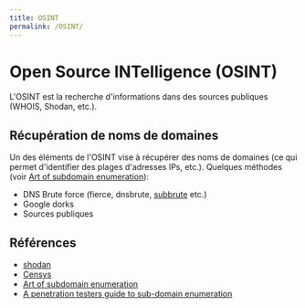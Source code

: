```yaml
---
title: OSINT
permalink: /OSINT/
---
```


# Open Source INTelligence (OSINT)
L'OSINT est la recherche d'informations dans des sources publiques (WHOIS, Shodan, etc.).

## Récupération de noms de domaines
Un des éléments de l'OSINT vise à récupérer des noms de domaines (ce qui permet d'identifier
des plages d'adresses IPs, etc.). Quelques méthodes (voir [Art of subdomain enumeration](https://blog.sweepatic.com/art-of-subdomain-enumeration/)):
- DNS Brute force (fierce, dnsbrute, [subbrute](https://github.com/TheRook/subbrute) etc.)
- Google dorks
- Sources publiques


## Références
- [shodan](https://www.shodan.io/)
- [Censys](https://scans.io/)
- [Art of subdomain enumeration](https://blog.sweepatic.com/art-of-subdomain-enumeration/)
- [A penetration testers guide to sub-domain enumeration](https://blog.appsecco.com/a-penetration-testers-guide-to-sub-domain-enumeration-7d842d5570f6)
